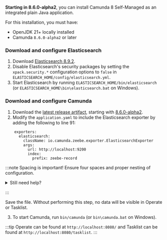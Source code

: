 ---
---

**Starting in 8.6.0-alpha2**, you can install Camunda 8 Self-Managed as an integrated plain Java application.

For this installation, you must have:

- OpenJDK 21+ locally installed
- Camunda `8.6.0-alpha2` or later

### Download and configure Elasticsearch

1. Download [Elasticsearch 8.9.2](https://www.elastic.co/downloads/past-releases/elasticsearch-8-9-2).
2. Disable Elasticsearch's security packages by setting the `xpack.security.*` configuration options to `false` in `ELASTICSEARCH_HOME/config/elasticsearch.yml`.
3. Start Elasticsearch by running `ELASTICSEARCH_HOME/bin/elasticsearch` (or `ELASTICSEARCH_HOME\bin\elasticsearch.bat` on Windows).

### Download and configure Camunda

1. Download the [latest release artifact](https://github.com/camunda/camunda/releases), starting with [8.6.0-alpha2](https://github.com/camunda/camunda/releases/tag/8.6.0-alpha2).
2. Modify the `application.yaml` to include the Elasticsearch exporter by adding the following to line 91:

```
    exporters:
      elasticsearch:
        className: io.camunda.zeebe.exporter.ElasticsearchExporter
        args:
          url: http://localhost:9200
          index:
            prefix: zeebe-record
```

:::note
Spacing is important! Ensure four spaces and proper nesting of configuration.

<details>
<summary>Still need help?</summary>

Here is the full `application.yaml` file:

```
zeebe:
  broker:
    gateway:
      # Enable the embedded gateway to start on broker startup.
      # This setting can also be overridden using the environment variable ZEEBE_BROKER_GATEWAY_ENABLE.
      enable: true

      network:
        # Sets the port the embedded gateway binds to.
        # This setting can also be overridden using the environment variable ZEEBE_BROKER_GATEWAY_NETWORK_PORT.
        port: 26500

      security:
        # Enables TLS authentication between clients and the gateway
        # This setting can also be overridden using the environment variable ZEEBE_BROKER_GATEWAY_SECURITY_ENABLED.
        enabled: false
        authentication:
          # Controls which authentication mode is active, supported modes are 'none' and 'identity'.
          # If 'identity' is set, authentication will be done using camunda-identity, which needs to
          # be configured in the corresponding subsection. See also https://docs.camunda.io/docs/self-managed/identity/what-is-identity/ .
          # This setting can also be overridden using the environment variable ZEEBE_BROKER_GATEWAY_SECURITY_AUTHENTICATION_MODE.
          mode: none

    network:
      # Controls the default host the broker should bind to. Can be overwritten on a
      # per-binding basis for client, management and replication
      # This setting can also be overridden using the environment variable ZEEBE_BROKER_NETWORK_HOST.
      host: 0.0.0.0

    data:
      # Specify a directory in which data is stored.
      # This setting can also be overridden using the environment variable ZEEBE_BROKER_DATA_DIRECTORY.
      directory: data
      # The size of data log segment files.
      # This setting can also be overridden using the environment variable ZEEBE_BROKER_DATA_LOGSEGMENTSIZE.
      logSegmentSize: 128MB
      # How often we take snapshots of streams (time unit)
      # This setting can also be overridden using the environment variable ZEEBE_BROKER_DATA_SNAPSHOTPERIOD.
      snapshotPeriod: 15m

    cluster:
      # Specifies the Zeebe cluster size.
      # This can also be overridden using the environment variable ZEEBE_BROKER_CLUSTER_CLUSTERSIZE.
      clusterSize: 1
      # Controls the replication factor, which defines the count of replicas per partition.
      # This can also be overridden using the environment variable ZEEBE_BROKER_CLUSTER_REPLICATIONFACTOR.
      replicationFactor: 1
      # Controls the number of partitions, which should exist in the cluster.
      # This can also be overridden using the environment variable ZEEBE_BROKER_CLUSTER_PARTITIONSCOUNT.
      partitionsCount: 1

    threads:
      # Controls the number of non-blocking CPU threads to be used.
      # WARNING: You should never specify a value that is larger than the number of physical cores
      # available. Good practice is to leave 1-2 cores for ioThreads and the operating
      # system (it has to run somewhere). For example, when running Zeebe on a machine
      # which has 4 cores, a good value would be 2.
      # This setting can also be overridden using the environment variable ZEEBE_BROKER_THREADS_CPUTHREADCOUNT
      cpuThreadCount: 2
      # Controls the number of io threads to be used.
      # This setting can also be overridden using the environment variable ZEEBE_BROKER_THREADS_IOTHREADCOUNT
      ioThreadCount: 2

    exporters:
      elasticsearch:
        className: io.camunda.zeebe.exporter.ElasticsearchExporter
        args:
          url: http://localhost:9200
          index:
            prefix: zeebe-record

camunda:
  # Operate configuration properties
  operate:
    # Set operate username and password.
    # If user with <username> does not exists it will be created.
    # Default: demo/demo
    #username:
    #password:
    # ELS instance to store Operate data
    elasticsearch:
      # Cluster name
      clusterName: elasticsearch
      # URL
      url: http://localhost:9200
    # Zeebe instance
    zeebe:
      # Gateway address
      gatewayAddress: localhost:26500
    # ELS instance to export Zeebe data to
    zeebeElasticsearch:
      # Cluster name
      clusterName: elasticsearch
      # URL
      url: http://localhost:9200
      # Index prefix, configured in Zeebe Elasticsearch exporter
      prefix: zeebe-record
  # Tasklist configuration properties
  tasklist:
    # Set Tasklist username and password.
    # If user with <username> does not exists it will be created.
    # Default: demo/demo
    #username:
    #password:
    # ELS instance to store Tasklist data
    elasticsearch:
      # Cluster name
      clusterName: elasticsearch
      # URL
      url: http://localhost:9200
    # Zeebe instance
    zeebe:
      # Gateway address
      gatewayAdress: localhost:26500
    # ELS instance to export Zeebe data to
    zeebeElasticsearch:
      # Cluster name
      clusterName: elasticsearch
      # Url
      url: http://localhost:9200
      # Index prefix, configured in Zeebe Elasticsearch exporter
      prefix: zeebe-record

```

</details>

:::

Save the file. Without performing this step, no data will be visible in Operate or Tasklist.

3. To start Camunda, run `bin/camunda` (or `bin\camunda.bat` on Windows).

:::tip
Operate can be found at `http://localhost:8080/` and Tasklist can be found at `http://localhost:8080/tasklist`.
:::
